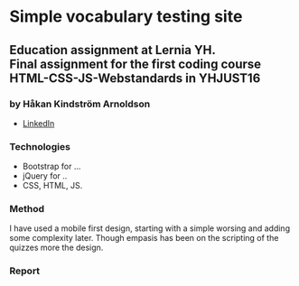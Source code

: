 # Simple vocabulary testing site

## Education assignment at Lernia YH.<br>Final assignment for the first coding course<br>HTML-CSS-JS-Webstandards in YHJUST16

### by Håkan Kindström Arnoldson
  * [LinkedIn](https://www.linkedin.com/in/arnoldson)

### Technologies
  * Bootstrap for ...
  * jQuery for ..
  * CSS, HTML, JS.

### Method
I have used a mobile first design, starting with a simple worsing and adding some complexity later. Though empasis has been on the scripting of the quizzes more the design.

### Report



